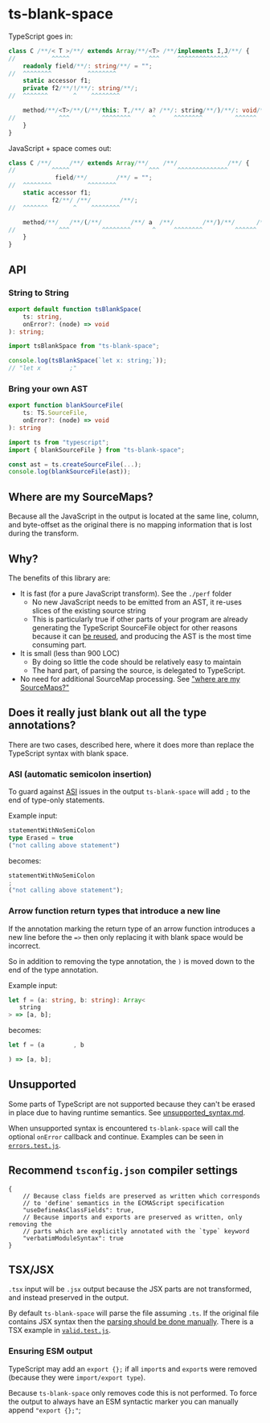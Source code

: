 # ts-blank-space

TypeScript goes in:

```typescript
class C /**/< T >/*︎*/ extends Array/**/<T> /*︎*/implements I,J/*︎*/ {
//          ^^^^^                      ^^^     ^^^^^^^^^^^^^^
    readonly field/**/: string/**/ = "";
//  ^^^^^^^^          ^^^^^^^^
    static accessor f1;
    private f2/**/!/**/: string/*︎*/;
//  ^^^^^^^       ^    ^^^^^^^^

    method/**/<T>/*︎*/(/*︎*/this: T,/**/ a? /*︎*/: string/**/)/*︎*/: void/*︎*/ {
//            ^^^         ^^^^^^^^      ^     ^^^^^^^^         ^^^^^^
    }
}
```

JavaScript + space comes out:

```javascript
class C /**/     /*︎*/ extends Array/**/    /*︎*/              /*︎*/ {
//          ^^^^^                      ^^^     ^^^^^^^^^^^^^^
             field/**/        /**/ = "";
//  ^^^^^^^^          ^^^^^^^^
    static accessor f1;
            f2/**/ /**/        /*︎*/;
//  ^^^^^^^       ^    ^^^^^^^^

    method/**/   /*︎*/(/*︎*/        /**/ a  /*︎*/        /**/)/*︎*/      /*︎*/ {
//            ^^^         ^^^^^^^^      ^     ^^^^^^^^         ^^^^^^
    }
}
```

## API

### String to String

```typescript
export default function tsBlankSpace(
    ts: string,
    onError?: (node) => void
): string;
```

```javascript
import tsBlankSpace from "ts-blank-space";

console.log(tsBlankSpace(`let x: string;`));
// "let x        ;"
```

### Bring your own AST

```typescript
export function blankSourceFile(
    ts: TS.SourceFile,
    onError?: (node) => void
): string
```

```javascript
import ts from "typescript";
import { blankSourceFile } from "ts-blank-space";

const ast = ts.createSourceFile(...);
console.log(blankSourceFile(ast));
```

## Where are my SourceMaps?

Because all the JavaScript in the output is located at the same line, column, and byte-offset as the original
there is no mapping information that is lost during the transform.

## Why?

The benefits of this library are:

- It is fast (for a pure JavaScript transform). See the `./perf` folder
  - No new JavaScript needs to be emitted from an AST, it re-uses slices of the existing source string
  - This is particularly true if other parts of your program are already generating the TypeScript SourceFile object for other reasons because it can [be reused](#bring-your-own-ast), and producing the AST is the most time consuming part.
- It is small (less than 900 LOC)
  - By doing so little the code should be relatively easy to maintain
  - The hard part, of parsing the source, is delegated to TypeScript.
- No need for additional SourceMap processing. See ["where are my SourceMaps?"](#where-are-my-sourcemaps)

## Does it really just blank out all the type annotations?

There are two cases, described here, where it does more than replace the TypeScript syntax with blank space.

### ASI (automatic semicolon insertion)

To guard against [ASI](https://developer.mozilla.org/en-US/docs/Web/JavaScript/Reference/Lexical_grammar#automatic_semicolon_insertion) issues in the output `ts-blank-space` will add `;` to the end of type-only statements.

Example input:

```typescript
statementWithNoSemiColon
type Erased = true
("not calling above statement")
```

becomes:

```javascript
statementWithNoSemiColon
;
("not calling above statement");
```

### Arrow function return types that introduce a new line

If the annotation marking the return type of an arrow function introduces a new line before the `=>`
then only replacing it with blank space would be incorrect.

So in addition to removing the type annotation, the `)` is moved down to the end of the type annotation.

Example input:

```typescript
let f = (a: string, b: string): Array<
   string
> => [a, b];
```

becomes:

```javascript
let f = (a        , b

) => [a, b];
```

## Unsupported

Some parts of TypeScript are not supported because they can't be erased in place due to having
runtime semantics. See [unsupported_syntax.md](./docs/unsupported_syntax.md).

When unsupported syntax is encountered `ts-blank-space` will call the optional `onError` callback and continue.
Examples can be seen in [`errors.test.js`](./tests/errors.test.js).

## Recommend `tsconfig.json` compiler settings

```jsonc
{
    // Because class fields are preserved as written which corresponds
    // to 'define' semantics in the ECMAScript specification
    "useDefineAsClassFields": true,
    // Because imports and exports are preserved as written, only removing the
    // parts which are explicitly annotated with the `type` keyword
    "verbatimModuleSyntax": true
}
```

## TSX/JSX

`.tsx` input will be `.jsx` output because the JSX parts are not transformed, and instead preserved in the output.

By default `ts-blank-space` will parse the file assuming `.ts`. If the original file contains JSX syntax
then the [parsing should be done manually](#bring-your-own-ast). There is a TSX example in [`valid.test.js`](./tests/valid.test.js).

### Ensuring ESM output

TypeScript may add an `export {};` if all `import`s and `export`s were removed (because they were `import/export type`).

Because `ts-blank-space` only removes code this is not performed. To force the output to always have an ESM syntactic marker you can manually append `"export {};"`;
